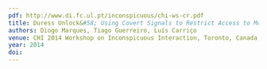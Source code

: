 ```yaml
---
pdf: http://www.di.fc.ul.pt/inconspicuous/chi-ws-cr.pdf
title: Duress Unlock&#58; Using Covert Signals to Restrict Access to Mobile Devices
authors: Diogo Marques, Tiago Guerreiro, Luís Carriço
venue: CHI 2014 Workshop on Inconspicuous Interaction, Toronto, Canada, April, 2014
year: 2014
doi: 
---
```

